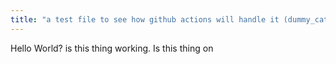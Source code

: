 ```yaml
---
title: "a test file to see how github actions will handle it (dummy_category)"
---
```

Hello World? is this thing working. Is this thing on
